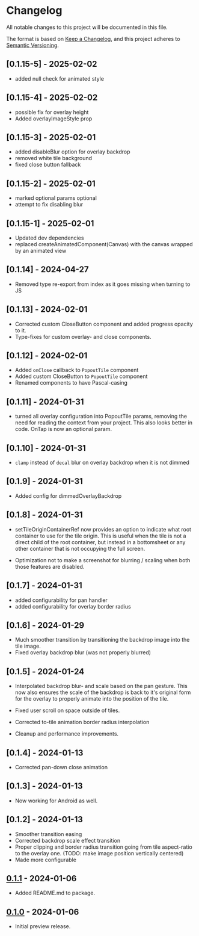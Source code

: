 # Changelog

All notable changes to this project will be documented in this file.

The format is based on [Keep a Changelog](https://keepachangelog.com/en/1.0.0/),
and this project adheres to [Semantic Versioning](https://semver.org/spec/v2.0.0.html).

## [0.1.15-5] - 2025-02-02

- added null check for animated style

## [0.1.15-4] - 2025-02-02

- possible fix for overlay height
- Added overlayImageStyle prop

## [0.1.15-3] - 2025-02-01

- added disableBlur option for overlay backdrop
- removed white tile background
- fixed close button fallback

## [0.1.15-2] - 2025-02-01

- marked optional params optional
- attempt to fix disabling blur

## [0.1.15-1] - 2025-02-01

- Updated dev dependencies
- replaced createAnimatedComponent(Canvas) with the canvas wrapped by an animated view

## [0.1.14] - 2024-04-27

- Removed type re-export from index as it goes missing when turning to JS

## [0.1.13] - 2024-02-01

- Corrected custom CloseButton component and added progress opacity to it.
- Type-fixes for custom overlay- and close components.

## [0.1.12] - 2024-02-01

- Added `onClose` callback to `PopoutTile` component
- Added custom CloseButton to `PopoutTile` component
- Renamed components to have Pascal-casing

## [0.1.11] - 2024-01-31

- turned all overlay configuration into PopoutTile params, removing the need for reading the context from your project. This also looks better in code. OnTap is now an optional param.

## [0.1.10] - 2024-01-31

- `clamp` instead of `decal` blur on overlay backdrop when it is not dimmed

## [0.1.9] - 2024-01-31

- Added config for dimmedOverlayBackdrop

## [0.1.8] - 2024-01-31

- setTileOriginContainerRef now provides an option to indicate what root container to use for the tile origin. This is useful when the tile is not a direct child of the root container, but instead in a bottomsheet or any other container that is not occupying the full screen.

- Optimization not to make a screenshot for blurring / scaling when both those features are disabled.

## [0.1.7] - 2024-01-31

- added configurability for pan handler
- added configurability for overlay border radius

## [0.1.6] - 2024-01-29

- Much smoother transition by transitioning the backdrop image into the tile image.
- Fixed overlay backdrop blur (was not properly blurred)

## [0.1.5] - 2024-01-24

- Interpolated backdrop blur- and scale based on the pan gesture. This now also ensures the scale of the backdrop is back to it's original form for the overlay to properly animate into the position of the tile.

- Fixed user scroll on space outside of tiles.
- Corrected to-tile animation border radius interpolation
- Cleanup and performance improvements.

## [0.1.4] - 2024-01-13

- Corrected pan-down close animation

## [0.1.3] - 2024-01-13

- Now working for Android as well.

## [0.1.2] - 2024-01-13

- Smoother transition easing
- Corrected backdrop scale effect transition
- Proper clipping and border radius transition going from tile aspect-ratio to the overlay one. (TODO: make image position vertically centered)
- Made more configurable

## [0.1.1] - 2024-01-06

- Added README.md to package.

## [0.1.0] - 2024-01-06

- Initial preview release.

[unreleased]: https://github.com/laurens-lamberts/react-native-popout/compare/v0.1.1...HEAD
[0.1.1]: https://github.com/laurens-lamberts/react-native-popout/compare/v0.1.0...v0.1.1
[0.1.0]: https://github.com/laurens-lamberts/react-native-popout/releases/tag/v0.1.0
